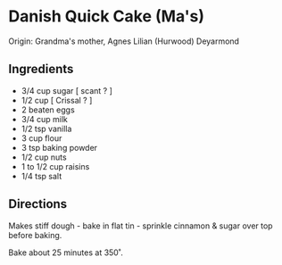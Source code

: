 # Danish Quick Cake (Ma's)

Origin: Grandma's mother, Agnes Lilian (Hurwood) Deyarmond

## Ingredients

- 3/4 cup sugar [ scant ? ]
- 1/2 cup [ Crissal ? ]
- 2 beaten eggs
- 3/4 cup milk
- 1/2 tsp vanilla
- 3 cup flour
- 3 tsp baking powder
- 1/2 cup nuts
- 1 to 1/2 cup raisins
- 1/4 tsp salt

## Directions

Makes stiff dough - bake in flat tin - sprinkle cinnamon & sugar over top before baking.

Bake about 25 minutes at 350˚.